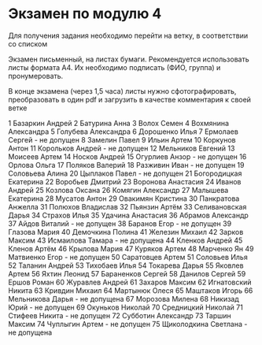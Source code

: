 # Экзамен по модулю 4

Для получения задания необходимо перейти на ветку, в соответствии со списком

Экзамен письменный, на листах бумаги. Рекомендуется использовать листы формата А4.
Их необходимо подписать (ФИО, группа) и пронумеровать.

В конце экзамена (через 1,5 часа) листы нужно сфотографировать, преобразовать в один pdf и загрузить в качестве комментария к своей ветке

1	Базаркин Андрей 
2	Батурина Анна 
3	Волох Семен 
4	Вохмянина Александра 
5	Голубева Александра 
6	Дорошенко Илья 
7	Ермолаев Сергей  - не допущен
8	Замелин Павел 
9	Ильин Артем 
10	Коркунов Антон 
11	Корольков Андрей  - не допущен
12	Мельников Евгений 
13	Моисеев Артем 
14	Носков Андрей 
15	Огурлиев Анзор  - не допущен
16	Орлова Ольга 
17	Поляков Валерий 
18	Разживин Иван - не допущен 
19	Соловьева Алина 
20	Цыплаков Павел  - не допущен
21	Богородицкая Екатерина
22	Воробьев Дмитрий 
23	Воронова Анастасия 
24	Иванов Андрей 
25	Козлова Оксана 
26	Комягин Александр 
27	Малышева Екатерина 
28	Мусатов Антон 
29	Овакимян Кристина 
30	Панкратова Анжелла 
31	Полюхов Владислав 
32	Пьянзин Артём 
33	Селивановская Дарья 
34	Страхов Илья 
35	Удачина Анастасия 
36	Абрамов Александр
37	Айдов Виталий - не допущен
38	Баранов Егор - не допущен
39	Глазова Мария
40	Демочкина Полина
41	Железин Михаил
42	Зарков Максим
43	Исмаилова Тамара - не допущена
44	Кленков Андрей
45	Кленов Артём
46	Крылова Мария
47	Куряков Артем
48	Марченко Ян
49	Матвиенко Егор - не допущен
50	Саратовцев Артем
51	Соловьев Илья
52	Таланин Андрей
53	Тихобаев Илья
54	Токарева Дарья
55	Яковлев Артем
56	Яхтин Леонид
57	Бараненков Сергей
58	Данилов Сергей
59	Ершов Роман
60	Журавлев Андрей
61	Захаров Максим
62	Игнатовский Никита
63	Кривдин Михаил
64	Мартынюк Олеся
65	Маштаков Игорь
66	Мельникова Дарья - не допущена
67	Морозова Милена
68	Никизад Юрий - не допущен
69	Окуньков Николай
70	Средницкий Николай
71	Стифеев Никита - не допущен
72	Субботин Александр
73	Таршин Максим
74	Чуплыгин Артем - не допущен
75	Щиколодкина Светлана - не допущена
